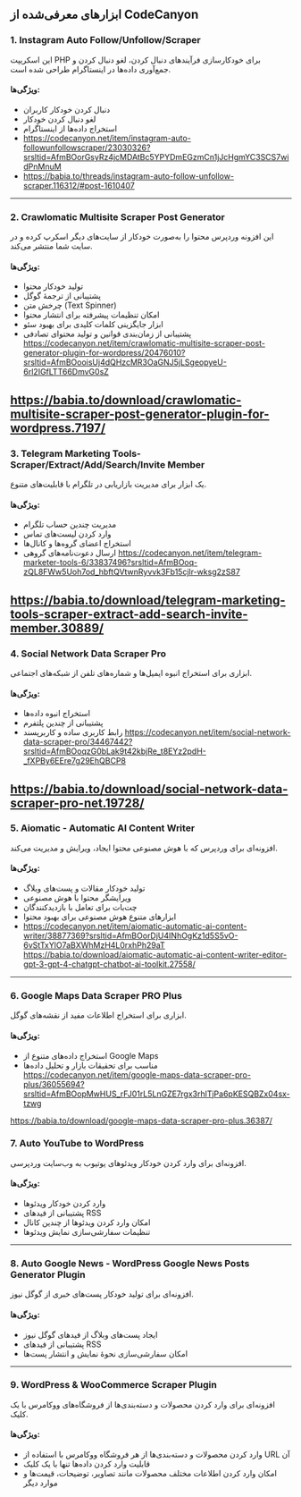 ## ابزارهای معرفی‌شده از CodeCanyon

### 1. Instagram Auto Follow/Unfollow/Scraper
این اسکریپت PHP برای خودکارسازی فرآیندهای دنبال کردن، لغو دنبال کردن و جمع‌آوری داده‌ها در اینستاگرام طراحی شده است.
#### ویژگی‌ها:
- دنبال کردن خودکار کاربران
- لغو دنبال کردن خودکار
- استخراج داده‌ها از اینستاگرام
- https://codecanyon.net/item/instagram-auto-followunfollowscraper/23030326?srsltid=AfmBOorGsyRz4jcMDAtBc5YPYDmEGzmCn1jJcHgmYC3SCS7widPnMnuM
- https://babia.to/threads/instagram-auto-follow-unfollow-scraper.116312/#post-1610407

---

### 2. Crawlomatic Multisite Scraper Post Generator
این افزونه وردپرس محتوا را به‌صورت خودکار از سایت‌های دیگر اسکرپ کرده و در سایت شما منتشر می‌کند.
#### ویژگی‌ها:
- تولید خودکار محتوا
- پشتیبانی از ترجمهٔ گوگل
- چرخش متن (Text Spinner)
- امکان تنظیمات پیشرفته برای انتشار محتوا
- ابزار جایگزینی کلمات کلیدی برای بهبود سئو
- پشتیبانی از زمان‌بندی قوانین و تولید محتوای تصادفی
https://codecanyon.net/item/crawlomatic-multisite-scraper-post-generator-plugin-for-wordpress/20476010?srsltid=AfmBOooisUj4dQHzcMR3OaGNJ5jLSgeopyeU-6rl2IGfLTT66DmvG0sZ

https://babia.to/download/crawlomatic-multisite-scraper-post-generator-plugin-for-wordpress.7197/
---

### 3. Telegram Marketing Tools-Scraper/Extract/Add/Search/Invite Member
یک ابزار برای مدیریت بازاریابی در تلگرام با قابلیت‌های متنوع.
#### ویژگی‌ها:
- مدیریت چندین حساب تلگرام
- وارد کردن لیست‌های تماس
- استخراج اعضای گروه‌ها و کانال‌ها
- ارسال دعوت‌نامه‌های گروهی
https://codecanyon.net/item/telegram-marketer-tools-6/33837496?srsltid=AfmBOoq-zQL8FWw5Uoh7od_hbftQVtwnRyvvk3Fb15cjlr-wksg2zS87

https://babia.to/download/telegram-marketing-tools-scraper-extract-add-search-invite-member.30889/
---

### 4. Social Network Data Scraper Pro
ابزاری برای استخراج انبوه ایمیل‌ها و شماره‌های تلفن از شبکه‌های اجتماعی.
#### ویژگی‌ها:
- استخراج انبوه داده‌ها
- پشتیبانی از چندین پلتفرم
- رابط کاربری ساده و کاربرپسند
https://codecanyon.net/item/social-network-data-scraper-pro/34467442?srsltid=AfmBOoqzG0bLak9t42kbjRe_t8EYz2pdH-_fXPBy6EEre7g29EhQBCP8

https://babia.to/download/social-network-data-scraper-pro-net.19728/
---

### 5. Aiomatic - Automatic AI Content Writer
افزونه‌ای برای وردپرس که با هوش مصنوعی محتوا ایجاد، ویرایش و مدیریت می‌کند.
#### ویژگی‌ها:
- تولید خودکار مقالات و پست‌های وبلاگ
- ویرایشگر محتوا با هوش مصنوعی
- چت‌بات برای تعامل با بازدیدکنندگان
- ابزارهای متنوع هوش مصنوعی برای بهبود محتوا
- https://codecanyon.net/item/aiomatic-automatic-ai-content-writer/38877369?srsltid=AfmBOorDjU4INhOgKz1d5S5vO-6vStTxYlO7aBXWhMzH4L0rxhPh29aT
https://babia.to/download/aiomatic-automatic-ai-content-writer-editor-gpt-3-gpt-4-chatgpt-chatbot-ai-toolkit.27558/

---

### 6. Google Maps Data Scraper PRO Plus
ابزاری برای استخراج اطلاعات مفید از نقشه‌های گوگل.
#### ویژگی‌ها:
- استخراج داده‌های متنوع از Google Maps
- مناسب برای تحقیقات بازار و تحلیل داده‌ها
https://codecanyon.net/item/google-maps-data-scraper-pro-plus/36055694?srsltid=AfmBOopMwHUS_rFJ01rL5LnGZE7rgx3rhlTjPa6pKESQBZx04sx-tzwg

https://babia.to/download/google-maps-data-scraper-pro-plus.36387/


### 7. Auto YouTube to WordPress
افزونه‌ای برای وارد کردن خودکار ویدئوهای یوتیوب به وب‌سایت وردپرسی.
#### ویژگی‌ها:
- وارد کردن خودکار ویدئوها
- پشتیبانی از فیدهای RSS
- امکان وارد کردن ویدئوها از چندین کانال
- تنظیمات سفارشی‌سازی نمایش ویدئوها

---

### 8. Auto Google News - WordPress Google News Posts Generator Plugin
افزونه‌ای برای تولید خودکار پست‌های خبری از گوگل نیوز.
#### ویژگی‌ها:
- ایجاد پست‌های وبلاگ از فیدهای گوگل نیوز
- پشتیبانی از فیدهای RSS
- امکان سفارشی‌سازی نحوهٔ نمایش و انتشار پست‌ها

---

### 9. WordPress & WooCommerce Scraper Plugin
افزونه‌ای برای وارد کردن محصولات و دسته‌بندی‌ها از فروشگاه‌های ووکامرس با یک کلیک.
#### ویژگی‌ها:
- وارد کردن محصولات و دسته‌بندی‌ها از هر فروشگاه ووکامرس با استفاده از URL آن
- قابلیت وارد کردن داده‌ها تنها با یک کلیک
- امکان وارد کردن اطلاعات مختلف محصولات مانند تصاویر، توضیحات، قیمت‌ها و موارد دیگر